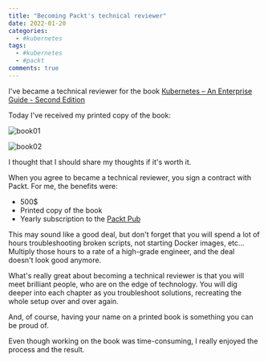 ```yaml
---
title: "Becoming Packt's technical reviewer"
date: 2022-01-20
categories:
  - #kubernetes
tags:
  - #kubernetes
  - #packt
comments: true
---
```


I've became a technical reviewer for the book [Kubernetes – An Enterprise Guide - Second Edition](https://www.packtpub.com/product/kubernetes-an-enterprise-guide-second-edition/9781803230030)

Today I've received my printed copy of the book:

![book01](https://user-images.githubusercontent.com/28604639/150093342-118f72e8-7d59-4d92-ace3-fc903241feda.jpg)

![book02](https://user-images.githubusercontent.com/28604639/150093483-072eee36-8d56-46ff-8689-a4b67a88f9db.jpg)

I thought that I should share my thoughts if it's worth it.

When you agree to became a technical reviewer, you sign a contract with Packt.
For me, the benefits were:
- 500$
- Printed copy of the book
- Yearly subscription to the [Packt Pub](https://www.packtpub.com/)

This may sound like a good deal, but don't forget that you will spend a lot of
hours troubleshooting broken scripts, not starting Docker images, etc...
Multiply those hours to a rate of a high-grade engineer, and the deal doesn't look
good anymore.

What's really great about becoming a technical reviewer is that you will meet
brilliant people, who are on the edge of technology. You will dig deeper into
each chapter as you troubleshoot solutions, recreating the whole setup over and
over again.

And, of course, having your name on a printed book is something you can be
proud of.

Even though working on the book was time-consuming, I really enjoyed the process
and the result.



